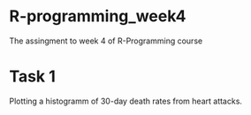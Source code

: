 # R-programming_week4
The assingment to week 4 of R-Programming course

# Task 1

Plotting a histogramm of  30-day death rates from heart attacks.

